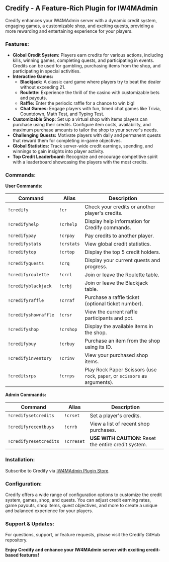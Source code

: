 ## Credify - A Feature-Rich Plugin for IW4MAdmin

Credify enhances your IW4MAdmin server with a dynamic credit system, engaging games, a customizable shop, and exciting quests, providing a more rewarding and entertaining experience for your players.

### Features:

* **Global Credit System:** Players earn credits for various actions, including kills, winning games, completing quests, and participating in events. Credits can be used for gambling, purchasing items from the shop, and participating in special activities.
* **Interactive Games:**
    * **Blackjack:** A classic card game where players try to beat the dealer without exceeding 21.
    * **Roulette:**  Experience the thrill of the casino with customizable bets and payouts.
    * **Raffle:** Enter the periodic raffle for a chance to win big!
    * **Chat Games:** Engage players with fun, timed chat games like Trivia, Countdown, Math Test, and Typing Test.
* **Customizable Shop:**  Set up a virtual shop with items players can purchase using their credits.  Configure item costs, availability, and maximum purchase amounts to tailor the shop to your server's needs.
* **Challenging Quests:**  Motivate players with daily and permanent quests that reward them for completing in-game objectives.
* **Global Statistics:** Track server-wide credit earnings, spending, and winnings to gain insights into player activity.
* **Top Credit Leaderboard:**  Recognize and encourage competitive spirit with a leaderboard showcasing the players with the most credits.

### Commands:

**User Commands:**

| Command       | Alias       | Description                                                                                |
|---------------|-------------|--------------------------------------------------------------------------------------------|
| `!credify`    | `!cr`       | Check your credits or another player's credits.                                            |
| `!credifyhelp` | `!crhelp`  | Display help information for Credify commands.                                             |
| `!credifypay`  | `!crpay`   | Pay credits to another player.                                                             |
| `!credifystats`| `!crstats` | View global credit statistics.                                                             |
| `!credifytop` | `!crtop`  | Display the top 5 credit holders.                                                          |
| `!credifyquests` | `!crq` | Display your current quests and progress. |
| `!credifyroulette`| `!crrl` | Join or leave the Roulette table. |
| `!credifyblackjack` | `!crbj` | Join or leave the Blackjack table. |
| `!credifyraffle` | `!crraf` | Purchase a raffle ticket (optional ticket number). |
| `!credifyshowraffle` | `!crsr` | View the current raffle participants and pot. |
| `!credifyshop` | `!crshop` | Display the available items in the shop. |
| `!credifybuy`   | `!crbuy`  | Purchase an item from the shop using its ID. |
| `!credifyinventory` | `!crinv` | View your purchased shop items. |
| `!creditsrps` | `!crrps` | Play Rock Paper Scissors (use `rock`, `paper`, or `scissors` as arguments). |

**Admin Commands:**

| Command       | Alias       | Description                                                                                 |
|---------------|-------------|---------------------------------------------------------------------------------------------|
| `!credifysetcredits` | `!crset`  | Set a player's credits.                                                                     |
| `!credifyrecentbuys` | `!crrb`   | View a list of recent shop purchases.                                                         |
| `!credifyresetcredits` | `!crreset` | **USE WITH CAUTION:** Reset the entire credit system.                                      |

### Installation:

Subscribe to Credify via [IW4MAdmin Plugin Store](https://store.raidmax.org/).

### Configuration:

Credify offers a wide range of configuration options to customize the credit system, games, shop, and quests. You can adjust credit earning rates, game payouts, shop items, quest objectives, and more to create a unique and balanced experience for your players.

### Support & Updates:

For questions, support, or feature requests, please visit the Credify GitHub repository.

**Enjoy Credify and enhance your IW4MAdmin server with exciting credit-based features!** 



